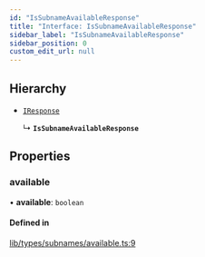 ```yaml
---
id: "IsSubnameAvailableResponse"
title: "Interface: IsSubnameAvailableResponse"
sidebar_label: "IsSubnameAvailableResponse"
sidebar_position: 0
custom_edit_url: null
---
```


## Hierarchy

- [`IResponse`](IResponse.md)

  ↳ **`IsSubnameAvailableResponse`**

## Properties

### available

• **available**: `boolean`

#### Defined in

[lib/types/subnames/available.ts:9](https://github.com/JustaName-id/JustaName-sdk/blob/5718518/packages/@justaname.id/sdk/src/lib/types/subnames/available.ts#L9)

